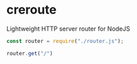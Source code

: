 # creroute
Lightweight HTTP server router for NodeJS

```js
const router = require("./router.js");

router.get("/")
```